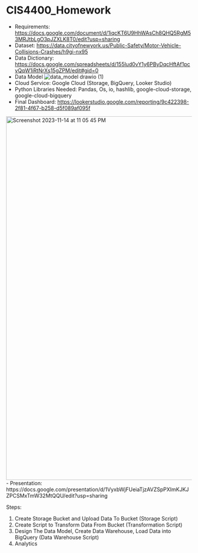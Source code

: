 # CIS4400_Homework

- Requirements: https://docs.google.com/document/d/1iqcKT6U9HhWAsCh8QHQ5RgM53MRJtbLgO3pJZXLK8T0/edit?usp=sharing
- Dataset: https://data.cityofnewyork.us/Public-Safety/Motor-Vehicle-Collisions-Crashes/h9gi-nx95 
- Data Dictionary: https://docs.google.com/spreadsheets/d/155lud0vY1y6PByDqcHftAf1pcvQqW1iRtNrXs15gZPM/edit#gid=0
- Data Model
![data_model drawio (1)](https://github.com/tshadat2002/CIS4400_Homework/assets/71566775/e8c72489-2a7e-43cd-b78f-fca755452ce3)
- Cloud Service: Google Cloud (Storage, BigQuery, Looker Studio)
- Python Libraries Needed: Pandas, Os, io, hashlib, google-cloud-storage, google-cloud-bigquery
- Final Dashboard: https://lookerstudio.google.com/reporting/9c422398-2f81-4f67-b258-d5f089af095f 
<img width="987" alt="Screenshot 2023-11-14 at 11 05 45 PM" src="https://github.com/tshadat2002/CIS4400_Homework/assets/71566775/e791c134-bd5f-4dc4-a210-87f209d3e209">
- Presentation: https://docs.google.com/presentation/d/1VyxbWjFUeiaTjzAVZSpPXImKJKJZPCSMxTmW32MtQQU/edit?usp=sharing



Steps:
1. Create Storage Bucket and Upload Data To Bucket (Storage Script)
2. Create Script to Transform Data From Bucket (Transformation Script)
3. Design The Data Model, Create Data Warehouse, Load Data into BigQuery (Data Warehouse Script)
4. Analytics 
